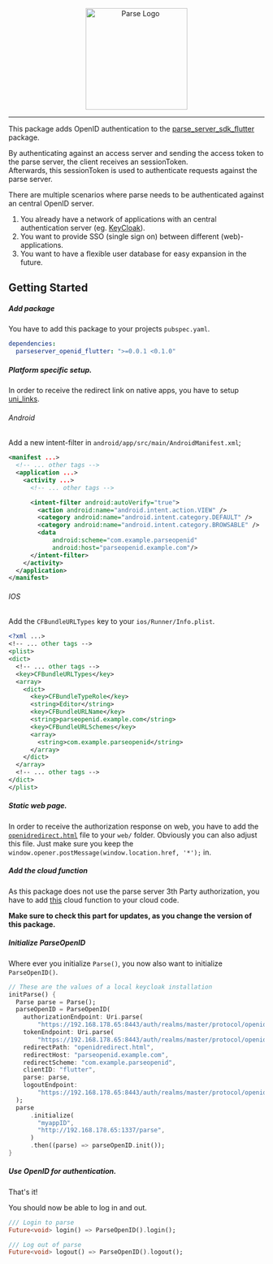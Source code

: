 <p align="center">
    <img alt="Parse Logo" src="https://parseplatform.org/img/logo.svg" width="200">
  </a>
</p>

---

This package adds OpenID authentication to the [parse_server_sdk_flutter](https://pub.dev/packages/parse_server_sdk_flutter) package.

By authenticating against an access server and sending the access token to the parse server,
the client receives an sessionToken.  
Afterwards, this sessionToken is used to authenticate requests against the parse server.

There are multiple scenarios where parse needs to be authenticated against an central OpenID server.
1. You already have a network of applications with an central authentication server (eg. [KeyCloak](https://www.keycloak.org/)).
2. You want to provide SSO (single sign on) between different (web)-applications.
3. You want to have a flexible user database for easy expansion in the future.

## Getting Started

##### Add package
You have to add this package to your projects `pubspec.yaml`.

```yaml
dependencies:
  parseserver_openid_flutter: ">=0.0.1 <0.1.0"
```

##### Platform specific setup.
In order to receive the redirect link on native apps, you have to setup [uni_links](https://pub.dev/packages/uni_links).

###### Android
Add a new intent-filter in `android/app/src/main/AndroidManifest.xml`;

```xml
<manifest ...>
  <!-- ... other tags -->
  <application ...>
    <activity ...>
      <!-- ... other tags -->

      <intent-filter android:autoVerify="true">
        <action android:name="android.intent.action.VIEW" />
        <category android:name="android.intent.category.DEFAULT" />
        <category android:name="android.intent.category.BROWSABLE" />
        <data
            android:scheme="com.example.parseopenid"
            android:host="parseopenid.example.com"/>
      </intent-filter>
    </activity>
  </application>
</manifest>
```
###### IOS
Add the `CFBundleURLTypes` key to your `ios/Runner/Info.plist`.
```xml
<?xml ...>
<!-- ... other tags -->
<plist>
<dict>
  <!-- ... other tags -->
  <key>CFBundleURLTypes</key>
  <array>
    <dict>
      <key>CFBundleTypeRole</key>
      <string>Editor</string>
      <key>CFBundleURLName</key>
      <string>parseopenid.example.com</string>
      <key>CFBundleURLSchemes</key>
      <array>
        <string>com.example.parseopenid</string>
      </array>
    </dict>
  </array>
  <!-- ... other tags -->
</dict>
</plist>
```

##### Static web page.
In order to receive the authorization response on web,
you have to add the [`openidredirect.html`](https://raw.githubusercontent.com/fischerscode/ParseServer-OpenID-Flutter/master/auth-redirect/openidredirect.html) file to your `web/` folder.
Obviously you can also adjust this file. Just make sure you keep the `window.opener.postMessage(window.location.href, '*');` in.

##### Add the cloud function
As this package does not use the parse server 3th Party authorization, you have to add [this](https://raw.githubusercontent.com/fischerscode/ParseServer-OpenID-Flutter/master/cloudcode/main.js) cloud function to your cloud code.

**Make sure to check this part for updates, as you change the version of this package.**

##### Initialize ParseOpenID
Where ever you initialize `Parse()`, you now also want to initialize `ParseOpenID()`.

```dart
// These are the values of a local keycloak installation
initParse() {
  Parse parse = Parse();
  parseOpenID = ParseOpenID(
    authorizationEndpoint: Uri.parse(
        "https://192.168.178.65:8443/auth/realms/master/protocol/openid-connect/auth"),
    tokenEndpoint: Uri.parse(
        "https://192.168.178.65:8443/auth/realms/master/protocol/openid-connect/token"),
    redirectPath: "openidredirect.html",
    redirectHost: "parseopenid.example.com",
    redirectScheme: "com.example.parseopenid",
    clientID: "flutter",
    parse: parse,
    logoutEndpoint:
        "https://192.168.178.65:8443/auth/realms/master/protocol/openid-connect/logout",
  );
  parse
      .initialize(
        "myappID",
        "http://192.168.178.65:1337/parse",
      )
      .then((parse) => parseOpenID.init());
}
```

##### Use OpenID for authentication.

That's it!

You should now be able to log in and out.
```dart
/// Login to parse
Future<void> login() => ParseOpenID().login();

/// Log out of parse
Future<void> logout() => ParseOpenID().logout();
```